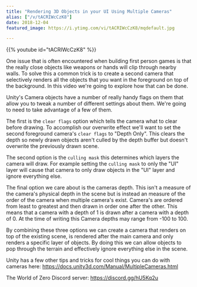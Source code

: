 ```yaml
---
title: "Rendering 3D Objects in your UI Using Multiple Cameras"
alias: ["/v/tACRIWcCzK8"]
date: 2018-12-04
featured_image: https://i.ytimg.com/vi/tACRIWcCzK8/mqdefault.jpg

---
```


{{% youtube id="tACRIWcCzK8" %}}

One issue that is often encountered when building first person games is that the really close objects like weapons or hands will clip through nearby walls. To solve this a common trick is to create a second camera that selectively renders all the objects that you want in the foreground on top of the background. In this video we're going to explore how that can be done.

Unity's Camera objects have a number of really handy flags on them that allow you to tweak a number of different settings about them. We're going to need to take advantage of a few of them.

The first is the `clear flags` option which tells the camera what to clear before drawing. To accomplish our overwrite effect we'll want to set the second foreground camera's `clear flags` to "Depth Only". This clears the depth so newly drawn objects aren't culled by the depth buffer but doesn't overwrite the previously drawn scene.

The second option is the `culling mask` this determines which layers the camera will draw.  For example setting the `culling mask` to only the "UI" layer will cause that camera to only draw objects in the "UI" layer and ignore everything else. 

The final option we care about is the cameras depth. This isn't a measure of the camera's physical depth in the scene but is instead an measure of the order of the camera when multiple camera's exist. Camera's are ordered from least to greatest and then drawn in order one after the other. This means that a camera with a depth of 1 is drawn after a camera with a depth of 0. At the time of writing this Camera depths may range from -100 to 100.

By combining these three options we can create a camera that renders on top of the existing scene, is rendered after the main camera and only renders a specific layer of objects. By doing this we can allow objects to pop through the terrain and effectively ignore everything else in the scene.

Unity has a few other tips and tricks for cool things you can do with cameras here: https://docs.unity3d.com/Manual/MultipleCameras.html

The World of Zero Discord server: https://discord.gg/hU5Kq2u